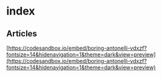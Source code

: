 # index

## Articles

[https://codesandbox.io/embed/boring-antonelli-vdxzf?fontsize=14&hidenavigation=1&theme=dark&view=preview](https://codesandbox.io/embed/boring-antonelli-vdxzf?fontsize=14&hidenavigation=1&theme=dark&view=preview)